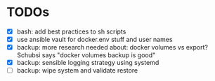 # TODOs

- [x] bash: add best practices to sh scripts
- [x] use ansible vault for docker.env stuff and user names
- [x] backup: more research needed about: docker volumes vs export? Schubsi says "docker volumes backup is good"
- [x] backup: sensible logging strategy using systemd
- [ ] backup: wipe system and validate restore
